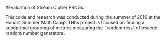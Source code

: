 #Evaluation of Stream Cipher PRNGs 

This code and research was conducted during the summer of 2019 at the Honors Summer Math Camp. THhs project is focused on finding a suboptimal grouping of metrics measuring the "randomness" of psuedo-random number generators. 
